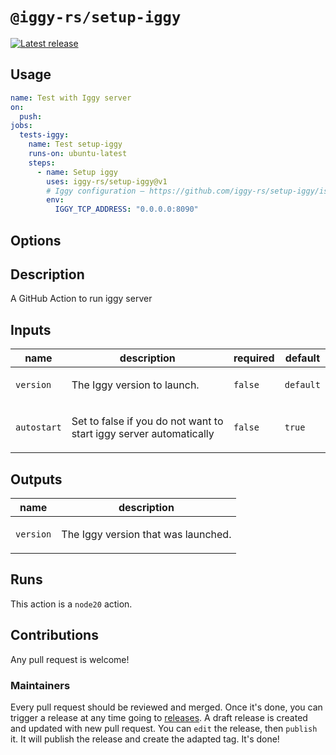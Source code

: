 # `@iggy-rs/setup-iggy`

<p>
  <a href="https://github.com/iggy-rs/setup-iggy/releases"><img alt="Latest release" src="https://img.shields.io/github/v/release/iggy-rs/setup-iggy"></a>
</p>

## Usage

```yaml
name: Test with Iggy server
on:
  push:
jobs:
  tests-iggy:
    name: Test setup-iggy
    runs-on: ubuntu-latest
    steps:
      - name: Setup iggy
        uses: iggy-rs/setup-iggy@v1
        # Iggy configuration — https://github.com/iggy-rs/setup-iggy/issues/14#issuecomment-2505922327
        env:
          IGGY_TCP_ADDRESS: "0.0.0.0:8090"
```

## Options

<!-- action-docs-header source="action.yml" -->

<!-- action-docs-header source="action.yml" -->

<!-- action-docs-description source="action.yml" -->
## Description

A GitHub Action to run iggy server
<!-- action-docs-description source="action.yml" -->

<!-- action-docs-inputs source="action.yml" -->
## Inputs

| name | description | required | default |
| --- | --- | --- | --- |
| `version` | <p>The Iggy version to launch.</p> | `false` | `default` |
| `autostart` | <p>Set to false if you do not want to start iggy server automatically</p> | `false` | `true` |
<!-- action-docs-inputs source="action.yml" -->

<!-- action-docs-outputs source="action.yml" -->
## Outputs

| name | description |
| --- | --- |
| `version` | <p>The Iggy version that was launched.</p> |
<!-- action-docs-outputs source="action.yml" -->

<!-- action-docs-runs source="action.yml" -->
## Runs

This action is a `node20` action.
<!-- action-docs-runs source="action.yml" -->

## Contributions

Any pull request is welcome!

### Maintainers

Every pull request should be reviewed and merged. Once it's done, you can trigger a release at any time going to [releases](https://github.com/iggy-rs/setup-iggy/releases). A draft release is created and updated with new pull request. You can `edit` the release, then `publish` it. It will publish the release and create the adapted tag. It's done!
